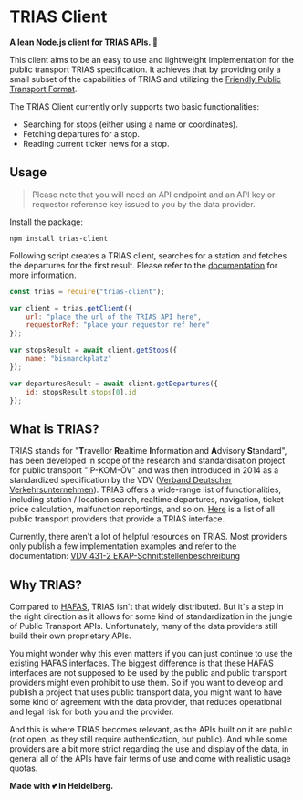# TRIAS Client

**A lean Node.js client for TRIAS APIs. 🚀**

This client aims to be an easy to use and lightweight implementation for the public transport TRIAS specification. It achieves that by providing only a small subset of the capabilities of TRIAS and utilizing the [Friendly Public Transport Format](https://github.com/public-transport/friendly-public-transport-format).

The TRIAS Client currently only supports two basic functionalities:
- Searching for stops (either using a name or coordinates).
- Fetching departures for a stop.
- Reading current ticker news for a stop.

## Usage

> Please note that you will need an API endpoint and an API key or requestor reference key issued to you by the data provider.

Install the package:

```
npm install trias-client
```

Following script creates a TRIAS client, searches for a station and fetches the departures for the first result. Please refer to the [documentation](https://github.com/andaryjo/trias-client/blob/main/docs/README.md) for more information.

```javascript
const trias = require("trias-client");

var client = trias.getClient({
    url: "place the url of the TRIAS API here",
    requestorRef: "place your requestor ref here"
});

var stopsResult = await client.getStops({
    name: "bismarckplatz"
});

var departuresResult = await client.getDepartures({
    id: stopsResult.stops[0].id
});
```

## What is TRIAS?

TRIAS stands for "**T**ravellor **R**ealtime **I**nformation and **A**dvisory **S**tandard", has been developed in scope of the research and standardisation project for public transport "IP-KOM-ÖV" and was then introduced in 2014 as a standardized specification by the VDV ([Verband Deutscher Verkehrsunternehmen](https://de.wikipedia.org/wiki/Verband_Deutscher_Verkehrsunternehmen)). TRIAS offers a wide-range list of functionalities, including station / location search, realtime departures, navigation, ticket price calculation, malfunction reportings, and so on. [Here](https://github.com/andaryjo/trias-client/blob/main/docs/PROVIDERS.md) is a list of all public transport providers that provide a TRIAS interface.

Currently, there aren't a lot of helpful resources on TRIAS. Most providers only publish a few implementation examples and refer to the documentation: [VDV 431-2 EKAP-Schnittstellenbeschreibung](https://www.vdv.de/ip-kom-oev.aspx)

## Why TRIAS?

Compared to [HAFAS](https://github.com/public-transport/hafas-client), TRIAS isn't that widely distributed. But it's a step in the right direction as it allows for some kind of standardization in the jungle of Public Transport APIs. Unfortunately, many of the data providers still build their own proprietary APIs.

You might wonder why this even matters if you can just continue to use the existing HAFAS interfaces. The biggest difference is that these HAFAS interfaces are not supposed to be used by the public and public transport providers might even prohibit to use them. So if you want to develop and publish a project that uses public transport data, you might want to have some kind of agreement with the data provider, that reduces operational and legal risk for both you and the provider.

And this is where TRIAS becomes relevant, as the APIs built on it are public (not open, as they still require authentication, but public). And while some providers are a bit more strict regarding the use and display of the data, in general all of the APIs have fair terms of use and come with realistic usage quotas.

**Made with :two_hearts: in Heidelberg.**
